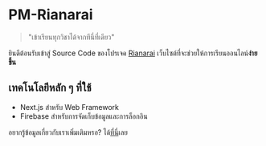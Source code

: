 # PM-Rianarai

> "เข้าเรียนทุกวิชาได้จากทีนี่ที่เดียว"


ยินดีต้อนรับเข้าสู่ Source Code ของโปรเจค [Rianarai](https://pm-rianarai.vercel.app) เว็บไซต์ที่จะช่วยให้การเรียนออนไลน์**ง่ายขึ้น** 

## เทคโนโลยีหลัก ๆ ที่ใช้
* Next.js สำหรับ Web Framework
* Firebase สำหรับการจัดเก็บข้อมูลและการล็อกอิน

อยากรู้ข้อมูลเกี่ยวกับเราเพิ่มเติมหรอ? ได้[ที่นี่](docs/about.md)เลย

